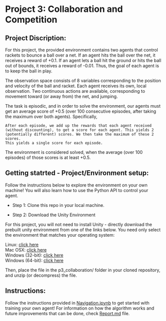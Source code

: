 # Project 3: Collaboration and Competition

## Project Discription: <br>
[](tennis.png)
For this project, the provided environment contains two agents that control rackets to bounce a ball over a net. If an agent hits the ball over the net, it receives a reward of +0.1. If an agent lets a ball hit the ground or hits the ball out of bounds, it receives a reward of -0.01. Thus, the goal of each agent is to keep the ball in play.

The observation space consists of 8 variables corresponding to the position and velocity of the ball and racket. Each agent receives its own, local observation. Two continuous actions are available, corresponding to movement toward (or away from) the net, and jumping.

The task is episodic, and in order to solve the environment, our agents must get an average score of +0.5 (over 100 consecutive episodes, after taking the maximum over both agents). Specifically,

    After each episode, we add up the rewards that each agent received (without discounting), to get a score for each agent. This yields 2 (potentially different) scores. We then take the maximum of these 2 scores.
    This yields a single score for each episode.

The environment is considered solved, when the average (over 100 episodes) of those scores is at least +0.5.


## Getting statrted - Project/Environment setup:
Follow the instructions below to explore the environment on your own machine! You will also learn how to use the Python API to control your agent.

* Step 1: Clone this repo in your local machine.

* Step 2: Download the Unity Environment

For this project, you will not need to install Unity - directly download the prebuilt unity environment from one of the links below. You need only select the environment that matches your operating system:

Linux: [click here](https://s3-us-west-1.amazonaws.com/udacity-drlnd/P3/Tennis/Tennis_Linux.zip) <br>
Mac OSX: [click here](https://s3-us-west-1.amazonaws.com/udacity-drlnd/P3/Tennis/Tennis.app.zip)<br>
Windows (32-bit): [click here](https://s3-us-west-1.amazonaws.com/udacity-drlnd/P3/Tennis/Tennis_Windows_x86.zip)<br>
Windows (64-bit): [click here](https://s3-us-west-1.amazonaws.com/udacity-drlnd/P3/Tennis/Tennis_Windows_x86_64.zip)<br>

Then, place the file in the p3_collaboration/ folder in your cloned repository, and unzip (or decompress) the file.

## Instructions:

Follow the instructions provided in [Navigation.ipynb](Navigation.ipynb) to get started with training your own agent! For information on how the algorithm works and future improvements that can be done, check [Report.md](Report.md) file.
